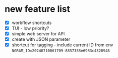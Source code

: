 # new feature list

- [x] workflow shortcuts
- [x] TUI - low priority?
- [x] simple web server for API
- [x] create with JSON parameter
- [x] shortcut for tagging - include current ID from env `NGRAM_ID=20240710061709-8857338e6983c4328948`
